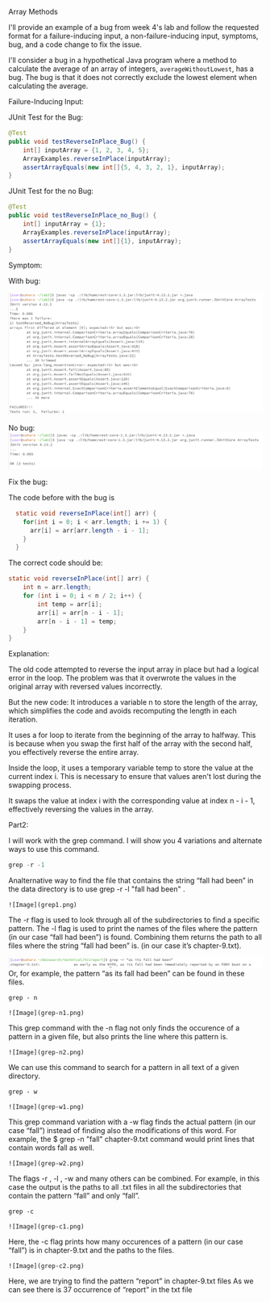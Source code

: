 Array Methods

I'll provide an example of a bug from week 4's lab and follow the requested format for a failure-inducing input, a non-failure-inducing input, symptoms, bug, and a code change to fix the issue. 

I'll consider a bug in a hypothetical Java program where a method to calculate the average of an array of integers, `averageWithoutLowest`, has a bug. The bug is that it does not correctly exclude the lowest element when calculating the average.

Failure-Inducing Input:

JUnit Test for the Bug:
```java
@Test
public void testReverseInPlace_Bug() {
    int[] inputArray = {1, 2, 3, 4, 5};
    ArrayExamples.reverseInPlace(inputArray);
    assertArrayEquals(new int[]{5, 4, 3, 2, 1}, inputArray);
}
```

JUnit Test for the no Bug:
```java
@Test
public void testReverseInPlace_no_Bug() {
    int[] inputArray = {1};
    ArrayExamples.reverseInPlace(inputArray);
    assertArrayEquals(new int[]{1}, inputArray);
}
```
Symptom:

With bug:

![Image](bug2.png)

No bug:
![Image](bug.png)

Fix the bug:

The code before with the bug is 

```java
  static void reverseInPlace(int[] arr) {
    for(int i = 0; i < arr.length; i += 1) {
      arr[i] = arr[arr.length - i - 1];
    }
  }
```

The correct code should be:
```java
static void reverseInPlace(int[] arr) {
    int n = arr.length;
    for (int i = 0; i < n / 2; i++) {
        int temp = arr[i];
        arr[i] = arr[n - i - 1];
        arr[n - i - 1] = temp;
    }
}
```

Explanation:

The old code attempted to reverse the input array in place but had a logical error in the loop. The problem was that it overwrote the values in the original array with reversed values incorrectly.

But the new code:
It introduces a variable n to store the length of the array, which simplifies the code and avoids recomputing the length in each iteration.

It uses a for loop to iterate from the beginning of the array to halfway. This is because when you swap the first half of the array with the second half, you effectively reverse the entire array.

Inside the loop, it uses a temporary variable temp to store the value at the current index i. This is necessary to ensure that values aren't lost during the swapping process.

It swaps the value at index i with the corresponding value at index n - i - 1, effectively reversing the values in the array.



Part2:

I will work with the grep command. I will show you 4 variations and alternate ways to use this command.
```java
grep -r -1
```

Analternative way to find the file that contains the string “fall had been” in the data directory is to use grep -r -l "fall had been" .

```
![Image](grep1.png)
```
The -r flag is used to look through all of the subdirectories to find a specific pattern. The -l flag is used to print the names of the files
where the pattern (in our case “fall had been”) is found. Combining them returns the path to all files where the string “fall had been” is. (in our
case it’s chapter-9.txt).

![Image](grep2.png)
Or, for example, the pattern “as its fall had been” can be found in these files.

```
grep - n
```

```
![Image](grep-n1.png)
```

This grep command with the -n flag not only finds the occurence of a pattern in a given file, but also prints the line where this pattern is.

```
![Image](grep-n2.png)
```

We can use this command to search for a pattern in all text of a given directory.

```
grep - w
```
```
![Image](grep-w1.png)
```

This grep command variation with a -w flag finds the actual pattern (in our case “fall”) instead of finding also the modifications of this
word. For example, the $ grep -n "fall" chapter-9.txt command would print lines that contain words fall as well.

```
![Image](grep-w2.png)
```

The flags -r , -l , -w and many others can be combined. For example, in this case the output is the paths to all .txt files in all the
subdirectories that contain the pattern “fall” and only “fall”.

```
grep -c 
```
```
![Image](grep-c1.png)
```

Here, the -c flag prints how many occurences of a pattern (in our case “fall”) is in chapter-9.txt and the paths to the files. 

```
![Image](grep-c2.png)
```

Here, we are trying to find the pattern “report” in chapter-9.txt files As we can see there is 37
occurrence of “report” in the txt file
